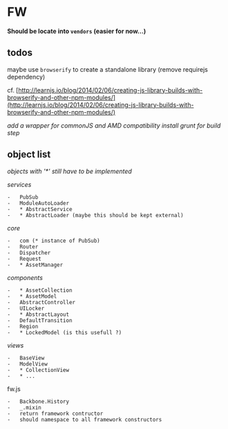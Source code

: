 FW
============================================

__Should be locate into `vendors` (easier for now...)__


todos
--------------------------------------------

maybe use `browserify` to create a standalone library (remove requirejs dependency)

cf. [http://learnjs.io/blog/2014/02/06/creating-js-library-builds-with-browserify-and-other-npm-modules/](http://learnjs.io/blog/2014/02/06/creating-js-library-builds-with-browserify-and-other-npm-modules/)

_add a wrapper for commonJS and AMD compatibility_
_install grunt for build step_


object list
--------------------------------------------

_objects with '*' still have to be implemented_


_services_

    -   PubSub
    -   ModuleAutoLoader
    -   * AbstractService
    -   * AbstractLoader (maybe this should be kept external)

_core_

    -   com (* instance of PubSub)
    -   Router
    -   Dispatcher
    -   Request
    -   * AssetManager

_components_

    -   * AssetCollection
    -   * AssetModel
    -   AbstractController
    -   UILocker
    -   * AbstractLayout
    -   DefaultTransition
    -   Region
    -   * LockedModel (is this usefull ?)

_views_

    -   BaseView
    -   ModelView
    -   * CollectionView
    -   * ...

fw.js

    -   Backbone.History
    -   _.mixin
    -   return framework contructor
    -   should namespace to all framework constructors
